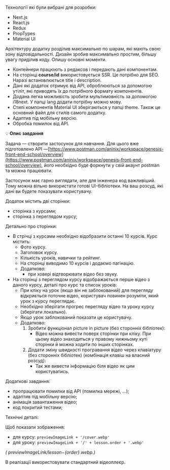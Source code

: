 Технології які були вибрані для розробки:

- Next.js
- React.js
- Redux
- PropTypes
- Material UI

Архітектуру додатку розділив максимально по шарам, які мають свою зону відповідальності. Дизайн зробив максимально простим, більшу увагу приділив коду. Опишу основні моменти.

- Контейнери працюють з редаксов і передають дані компонентам.
- На сторінці **course/id** використовується SSR. Це потрібно для SEO. Наразі встановлюється title і description.
- Дані які додаток отримує від API, оброблюються за допомогою утіліт, які приводять їх до потрібного формату компонентів.
- Додана легка можливість зробити мультимовність за допомогою i18next. У папці lang додати потрібну можно мову.
- Стилі компонентів Material UI зберігаються у папці theme. Також це основний файл для стилів самого додатку.
- Адаптив під мобільну версію.
- Обробка помилок від API.

💡 **Опис завдання**

Задача — створити застосунок для навчання. Для цього вже підготовлено API —[https://www.postman.com/aninix/workspace/genesis-front-end-school/overview](https://www.postman.com/aninix/workspace/genesis-front-end-school/overview), його необхідно буде форкнути у свій акаунт postman та можна працювати.

Застосунок має гарно виглядати, але для інженера код важливіший. Тому можна вільно використати готові UI-бібліотеки. На ваш розсуд, які дані ви будете показувати користувачу.

Додаток містить дві сторінки:

- сторінка з курсами;
- сторінка з переглядом курсу;

Детально про сторінки:

- В стрічці з курсами необхідно відобразити останні 10 курсів. Курс містить:
  - Фото курсу.
  - Заголовок курсу.
  - Кількість уроків, навички та рейтинг.
  - На сторінці виводимо 10 курсів і додаємо пагінацію.
  - Додатково:
    - при ховері відтворювати відео без звуку.
- На сторінці з переглядом курсу відображається перше відео з даного курсу, деталі про курс та список уроків:
  - При кліку на урок (якщо він не заблокований) для перегляду відкриється поточне відео, користувач повинен розуміти, який урок з курсу переглядає.
  - Необхідно зберігати прогрес перегляду відео та уроку курсу (зберігати локально).
  - Якщо урок заблокований показати це користувачу.
  - Додатково:
    1. Зробити функціонал picture in picture (без сторонніх бібліотек):
       - Відео можна вивести поверх сторінки при кліку. При цьому відео знаходиться у правому нижньому куті сторінки й можна ходити по інших сторінках.
    2. Додати зміну швидкості програвання відео через клавіатуру (без сторонніх бібліотек) (комбінація клавіш на власний розсуд):
       - Так же вивести інформацію біля відео як цим користуватись.

Додаткові завдання:

- пропрацювати помилки від API (помилка мережі, ...);
- адаптив під мобільну версію;
- анімація завантаження відео;
- код покритий тестами;

Технічні деталі:

Щоб показати зображення:

- для курсу: `previewImageLink + '/cover.webp'`
- для уроку: `previewImageLink + '/' + lesson.order + '.webp'`

_( ${previewImageLink}/lesson-${order}.webp.)_

В реалізації використовувати стандартний відеоплеєр.

</aside>
